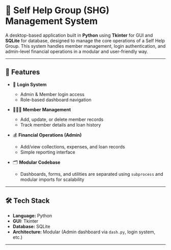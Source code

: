 # 🧾 Self Help Group (SHG) Management System

A desktop-based application built in **Python** using **Tkinter** for GUI and **SQLite** for database, designed to manage the core operations of a Self Help Group. This system handles member management, login authentication, and admin-level financial operations in a modular and user-friendly way.

---

## 🚀 Features

- 🔐 **Login System**  
  - Admin & Member login access
  - Role-based dashboard navigation

- 🧑‍🤝‍🧑 **Member Management**  
  - Add, update, or delete member records  
  - Track member details and loan history

- 💰 **Financial Operations (Admin)**  
  - Add/view collections, expenses, and loan records  
  - Simple reporting interface

- 🗂️ **Modular Codebase**  
  - Dashboards, forms, and utilities are separated using `subprocess` and modular imports for scalability

---

## 🛠️ Tech Stack

- **Language:** Python  
- **GUI:** Tkinter  
- **Database:** SQLite  
- **Architecture:** Modular (Admin dashboard via `dash.py`, login system, etc.)

---


